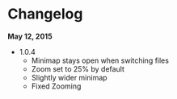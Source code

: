Changelog
=========

**May 12, 2015**
+ 1.0.4
  + Minimap stays open when switching files
  + Zoom set to 25% by default
  + Slightly wider minimap
  + Fixed Zooming

